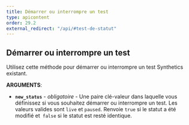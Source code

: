 ```yaml
---
title: Démarrer ou interrompre un test
type: apicontent
order: 29.2
external_redirect: "/api/#test-de-statut"
---
```


## Démarrer ou interrompre un test

Utilisez cette méthode pour démarrer ou interrompre un test Synthetics existant.

**ARGUMENTS**:

*   **`new_status`** - _obligatoire_ - Une paire clé-valeur dans laquelle vous définissez si vous souhaitez démarrer ou interrompre un test. Les valeurs valides sont `live` et `paused`. Renvoie `true` si le statut a été modifié et` false` si le statut est resté identique.
